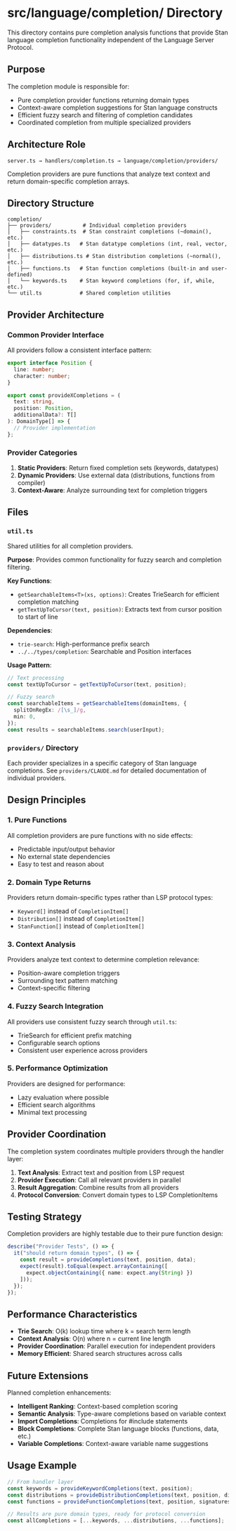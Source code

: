 # src/language/completion/ Directory

This directory contains pure completion analysis functions that provide Stan language completion functionality independent of the Language Server Protocol.

## Purpose

The completion module is responsible for:
- Pure completion provider functions returning domain types
- Context-aware completion suggestions for Stan language constructs
- Efficient fuzzy search and filtering of completion candidates
- Coordinated completion from multiple specialized providers

## Architecture Role

```
server.ts → handlers/completion.ts → language/completion/providers/
```

Completion providers are pure functions that analyze text context and return domain-specific completion arrays.

## Directory Structure

```
completion/
├── providers/          # Individual completion providers
│   ├── constraints.ts  # Stan constraint completions (~domain(), etc.)
│   ├── datatypes.ts   # Stan datatype completions (int, real, vector, etc.)
│   ├── distributions.ts # Stan distribution completions (~normal(), etc.)
│   ├── functions.ts   # Stan function completions (built-in and user-defined)
│   └── keywords.ts    # Stan keyword completions (for, if, while, etc.)
└── util.ts            # Shared completion utilities
```

## Provider Architecture

### Common Provider Interface

All providers follow a consistent interface pattern:

```typescript
export interface Position {
  line: number;
  character: number;
}

export const provideXCompletions = (
  text: string,
  position: Position,
  additionalData?: T[]
): DomainType[] => {
  // Provider implementation
};
```

### Provider Categories

1. **Static Providers**: Return fixed completion sets (keywords, datatypes)
2. **Dynamic Providers**: Use external data (distributions, functions from compiler)
3. **Context-Aware**: Analyze surrounding text for completion triggers

## Files

### `util.ts`
Shared utilities for all completion providers.

**Purpose**: Provides common functionality for fuzzy search and completion filtering.

**Key Functions**:
- `getSearchableItems<T>(xs, options)`: Creates TrieSearch for efficient completion matching
- `getTextUpToCursor(text, position)`: Extracts text from cursor position to start of line

**Dependencies**:
- `trie-search`: High-performance prefix search
- `../../types/completion`: Searchable and Position interfaces

**Usage Pattern**:
```typescript
// Text processing
const textUpToCursor = getTextUpToCursor(text, position);

// Fuzzy search
const searchableItems = getSearchableItems(domainItems, {
  splitOnRegEx: /[\s_]/g,
  min: 0,
});
const results = searchableItems.search(userInput);
```

### `providers/` Directory

Each provider specializes in a specific category of Stan language completions. See `providers/CLAUDE.md` for detailed documentation of individual providers.

## Design Principles

### 1. Pure Functions
All completion providers are pure functions with no side effects:
- Predictable input/output behavior
- No external state dependencies
- Easy to test and reason about

### 2. Domain Type Returns
Providers return domain-specific types rather than LSP protocol types:
- `Keyword[]` instead of `CompletionItem[]`
- `Distribution[]` instead of `CompletionItem[]`
- `StanFunction[]` instead of `CompletionItem[]`

### 3. Context Analysis
Providers analyze text context to determine completion relevance:
- Position-aware completion triggers
- Surrounding text pattern matching
- Context-specific filtering

### 4. Fuzzy Search Integration
All providers use consistent fuzzy search through `util.ts`:
- TrieSearch for efficient prefix matching
- Configurable search options
- Consistent user experience across providers

### 5. Performance Optimization
Providers are designed for performance:
- Lazy evaluation where possible
- Efficient search algorithms
- Minimal text processing

## Provider Coordination

The completion system coordinates multiple providers through the handler layer:

1. **Text Analysis**: Extract text and position from LSP request
2. **Provider Execution**: Call all relevant providers in parallel
3. **Result Aggregation**: Combine results from all providers
4. **Protocol Conversion**: Convert domain types to LSP CompletionItems

## Testing Strategy

Completion providers are highly testable due to their pure function design:

```typescript
describe("Provider Tests", () => {
  it("should return domain types", () => {
    const result = provideCompletions(text, position, data);
    expect(result).toEqual(expect.arrayContaining([
      expect.objectContaining({ name: expect.any(String) })
    ]));
  });
});
```

## Performance Characteristics

- **Trie Search**: O(k) lookup time where k = search term length
- **Context Analysis**: O(n) where n = current line length  
- **Provider Coordination**: Parallel execution for independent providers
- **Memory Efficient**: Shared search structures across calls

## Future Extensions

Planned completion enhancements:
- **Intelligent Ranking**: Context-based completion scoring
- **Semantic Analysis**: Type-aware completions based on variable context
- **Import Completions**: Completions for #include statements
- **Block Completions**: Complete Stan language blocks (functions, data, etc.)
- **Variable Completions**: Context-aware variable name suggestions

## Usage Example

```typescript
// From handler layer
const keywords = provideKeywordCompletions(text, position);
const distributions = provideDistributionCompletions(text, position, distNames);
const functions = provideFunctionCompletions(text, position, signatures);

// Results are pure domain types, ready for protocol conversion
const allCompletions = [...keywords, ...distributions, ...functions];
```